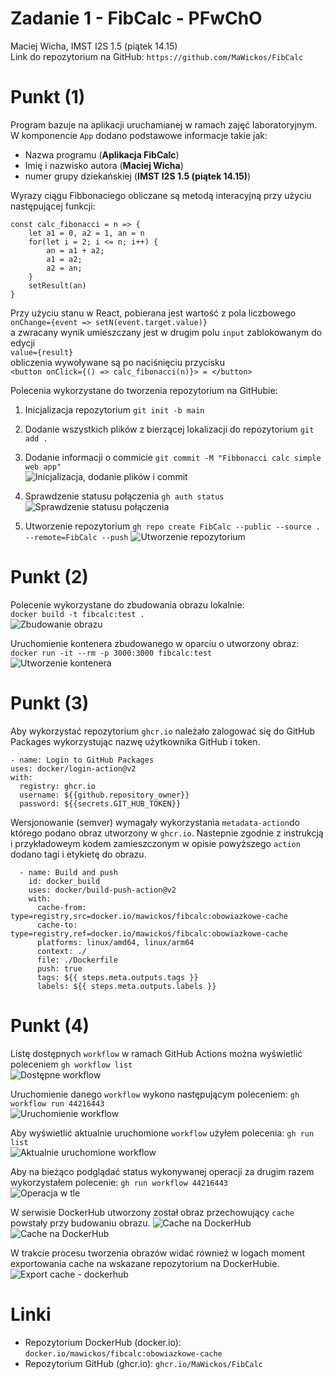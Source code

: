 # Zadanie 1 - FibCalc - PFwChO
Maciej Wicha, IMST I2S 1.5 (piątek 14.15) \
Link do repozytorium na GitHub: `https://github.com/MaWickos/FibCalc`

# Punkt (1)
Program bazuje na aplikacji uruchamianej w ramach zajęć laboratoryjnym. 
W komponencie `App` dodano podstawowe informacje takie jak:
- Nazwa programu (**Aplikacja FibCalc**)
- Imię i nazwisko autora (**Maciej Wicha**)
- numer grupy dziekańskiej (**IMST I2S 1.5 (piątek 14.15)**)

Wyrazy ciągu Fibbonaciego obliczane są metodą interacyjną przy użyciu następującej funkcji:
```
const calc_fibonacci = n => {
    let a1 = 0, a2 = 1, an = n
    for(let i = 2; i <= n; i++) {
        an = a1 + a2;
        a1 = a2;
        a2 = an;
    }
    setResult(an)
}
```
Przy użyciu stanu w React, pobierana jest wartość z pola liczbowego \
`onChange={event => setN(event.target.value)}` \
a zwracany wynik umieszczany jest w drugim polu `input` zablokowanym do edycji \
`value={result}` \
obliczenia wywoływane są po naciśnięciu przycisku \
`<button onClick={() => calc_fibonacci(n)}> = </button>`

Polecenia wykorzystane do tworzenia repozytorium na  GitHubie:
1. Inicjalizacja repozytorium `git init -b main`

2. Dodanie wszystkich plików z bierzącej lokalizacji do repozytorium `git add .`

3. Dodanie informacji o commicie  `git commit -M "Fibbonacci calc simple web app"` \
![Inicjalizacja, dodanie plików i commit](https://github.com/MaWickos/FibCalc/blob/main/images/zad1_1_1.png)

4. Sprawdzenie statusu połączenia `gh auth status` \
![Sprawdzenie statusu połączenia](https://github.com/MaWickos/FibCalc/blob/main/images/zad1_1_2.png)

5. Utworzenie repozytorium  `gh repo create FibCalc --public --source . --remote=FibCalc --push`
![Utworzenie repozytorium](https://github.com/MaWickos/FibCalc/blob/main/images/zad1_1_3.png)

# Punkt (2)
Polecenie wykorzystane do zbudowania obrazu lokalnie: \
`docker build -t fibcalc:test .` \
![Zbudowanie obrazu](https://github.com/MaWickos/FibCalc/blob/main/images/zad1_2_1.png)

Uruchomienie kontenera zbudowanego w oparciu o utworzony obraz: \
`docker run -it --rm -p 3000:3000 fibcalc:test` \
![Utworzenie kontenera](https://github.com/MaWickos/FibCalc/blob/main/images/zad1_2_2.png)

# Punkt (3)
Aby wykorzystać repozytorium `ghcr.io` należało zalogować się do GitHub Packages wykorzystując nazwę użytkownika GitHub i token.
```
- name: Login to GitHub Packages
uses: docker/login-action@v2
with:
  registry: ghcr.io
  username: ${{github.repository_owner}}
  password: ${{secrets.GIT_HUB_TOKEN}}
```

Wersjonowanie (semver) wymagały wykorzystania `metadata-action`do którego podano obraz utworzony w `ghcr.io`.
Nastepnie zgodnie z instrukcją i przykładoweym kodem zamieszczonym w opisie powyższego `action` dodano tagi i etykietę do obrazu.
```
  - name: Build and push
    id: docker_build
    uses: docker/build-push-action@v2
    with:
      cache-from: type=registry,src=docker.io/mawickos/fibcalc:obowiazkowe-cache
      cache-to: type=registry,ref=docker.io/mawickos/fibcalc:obowiazkowe-cache
      platforms: linux/amd64, linux/arm64
      context: ./
      file: ./Dockerfile
      push: true
      tags: ${{ steps.meta.outputs.tags }}
      labels: ${{ steps.meta.outputs.labels }}
  ```

# Punkt (4)
Listę dostępnych `workflow` w ramach GitHub Actions można wyświetlić poleceniem `gh workflow list` \
![Dostępne workflow](https://github.com/MaWickos/FibCalc/blob/main/images/zad1_4_1.png)

Uruchomienie danego `workflow` wykono następującym poleceniem: `gh workflow run 44216443` \
![Uruchomienie workflow](https://github.com/MaWickos/FibCalc/blob/main/images/zad1_4_2.png)

Aby wyświetlić aktualnie uruchomione `workflow` użyłem polecenia: `gh run list` \
![Aktualnie uruchomione workflow](https://github.com/MaWickos/FibCalc/blob/main/images/zad1_4_3.png)

Aby na bieżąco podglądać status wykonywanej operacji za drugim razem wykorzystałem polecenie: `gh run workflow 44216443` \
![Operacja w tle](https://github.com/MaWickos/FibCalc/blob/main/images/zad1_4_4.png)

W serwisie DockerHub utworzony został obraz przechowujący `cache` powstały przy budowaniu obrazu.
![Cache na DockerHub](https://github.com/MaWickos/FibCalc/blob/main/images/zad1_3_1.png)
![Cache na DockerHub](https://github.com/MaWickos/FibCalc/blob/main/images/zad1_3_2.png)

W trakcie procesu tworzenia obrazów widać również w logach moment exportowania cache na wskazane repozytorium na DockerHubie.
![Export cache - dockerhub](https://github.com/MaWickos/FibCalc/blob/main/images/zad1_3_3.png)

# Linki
- Repozytorium DockerHub (docker.io): `docker.io/mawickos/fibcalc:obowiazkowe-cache`
- Repozytorium GitHub (ghcr.io): `ghcr.io/MaWickos/FibCalc`
